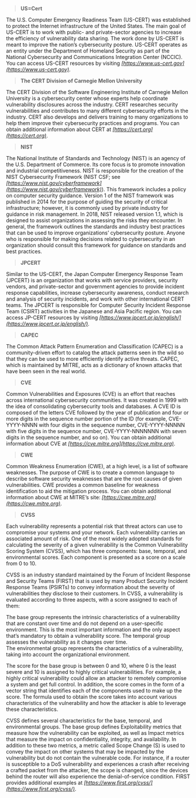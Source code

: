 > **US=Cert**

The U.S. Computer Emergency Readiness Team (US-CERT) was established to protect the Internet infrastructure of the United States. The main goal of US-CERT is to work with public- and private-sector agencies to increase the efficiency of vulnerability data sharing. The work done by US-CERT is meant to improve the nation’s cybersecurity posture. US-CERT operates as an entity under the Department of Homeland Security as part of the National Cybersecurity and Communications Integration Center (NCCIC). You can access US-CERT resources by visiting _[https://www.us-cert.gov](https://www.us-cert.gov)_.

> **The CERT Division of Carnegie Mellon University**

The CERT Division of the Software Engineering Institute of Carnegie Mellon University is a cybersecurity center whose experts help coordinate vulnerability disclosures across the industry. CERT researches security vulnerabilities and contributes to many different cybersecurity efforts in the industry. CERT also develops and delivers training to many organizations to help them improve their cybersecurity practices and programs. You can obtain additional information about CERT at _[https://cert.org](https://cert.org)_.

> **NIST**

The National Institute of Standards and Technology (NIST) is an agency of the U.S. Department of Commerce. Its core focus is to promote innovation and industrial competitiveness. NIST is responsible for the creation of the NIST Cybersecurity Framework (NIST CSF; see _[https://www.nist.gov/cyberframework](https://www.nist.gov/cyberframework)_). This framework includes a policy on computer security guidance. Version 1 of the NIST framework was published in 2014 for the purpose of guiding the security of critical infrastructure; however, it is commonly used by private industry for guidance in risk management. In 2018, NIST released version 1.1, which is designed to assist organizations in assessing the risks they encounter. In general, the framework outlines the standards and industry best practices that can be used to improve organizations’ cybersecurity posture. Anyone who is responsible for making decisions related to cybersecurity in an organization should consult this framework for guidance on standards and best practices.

> **JPCERT**

Similar to the US-CERT, the Japan Computer Emergency Response Team (JPCERT) is an organization that works with service providers, security vendors, and private-sector and government agencies to provide incident response capabilities, increase cybersecurity awareness, conduct research and analysis of security incidents, and work with other international CERT teams. The JPCERT is responsible for Computer Security Incident Response Team (CSIRT) activities in the Japanese and Asia Pacific region. You can access JP-CERT resources by visiting _[https://www.jpcert.or.jp/english/](https://www.jpcert.or.jp/english/)_.

> **CAPEC**

The Common Attack Pattern Enumeration and Classification (CAPEC) is a community-driven effort to catalog the attack patterns seen in the wild so that they can be used to more efficiently identify active threats. CAPEC, which is maintained by MITRE, acts as a dictionary of known attacks that have been seen in the real world.

> **CVE**

Common Vulnerabilities and Exposures (CVE) is an effort that reaches across international cybersecurity communities. It was created in 1999 with the idea of consolidating cybersecurity tools and databases. A CVE ID is composed of the letters CVE followed by the year of publication and four or more digits in the sequence number portion of the ID (for example, CVE-YYYY-NNNN with four digits in the sequence number, CVE-YYYY-NNNNN with five digits in the sequence number, CVE-YYYY-NNNNNNN with seven digits in the sequence number, and so on). You can obtain additional information about CVE at _[https://cve.mitre.org](https://cve.mitre.org)_.

> **CWE**

Common Weakness Enumeration (CWE), at a high level, is a list of software weaknesses. The purpose of CWE is to create a common language to describe software security weaknesses that are the root causes of given vulnerabilities. CWE provides a common baseline for weakness identification to aid the mitigation process. You can obtain additional information about CWE at MITRE’s site: _[https://cwe.mitre.org](https://cwe.mitre.org)_.

> **CVSS**

Each vulnerability represents a potential risk that threat actors can use to compromise your systems and your network. Each vulnerability carries an associated amount of risk. One of the most widely adopted standards for calculating the severity of a given vulnerability is the Common Vulnerability Scoring System (CVSS), which has three components: base, temporal, and environmental scores. Each component is presented as a score on a scale from 0 to 10.

CVSS is an industry standard maintained by the Forum of Incident Response and Security Teams (FIRST) that is used by many Product Security Incident Response Teams (PSIRTs) to convey information about the severity of vulnerabilities they disclose to their customers. In CVSS, a vulnerability is evaluated according to three aspects, with a score assigned to each of them:

The base group represents the intrinsic characteristics of a vulnerability that are constant over time and do not depend on a user-specific environment. This is the most important information and the only aspect that’s mandatory to obtain a vulnerability score. The temporal group assesses the vulnerability as it changes over time.  
The environmental group represents the characteristics of a vulnerability, taking into account the organizational environment.

The score for the base group is between 0 and 10, where 0 is the least severe and 10 is assigned to highly critical vulnerabilities. For example, a highly critical vulnerability could allow an attacker to remotely compromise a system and get full control. In addition, the score comes in the form of a vector string that identifies each of the components used to make up the score. The formula used to obtain the score takes into account various characteristics of the vulnerability and how the attacker is able to leverage these characteristics.

CVSS defines several characteristics for the base, temporal, and environmental groups. The base group defines Exploitability metrics that measure how the vulnerability can be exploited, as well as Impact metrics that measure the impact on confidentiality, integrity, and availability. In addition to these two metrics, a metric called Scope Change (S) is used to convey the impact on other systems that may be impacted by the vulnerability but do not contain the vulnerable code. For instance, if a router is susceptible to a DoS vulnerability and experiences a crash after receiving a crafted packet from the attacker, the scope is changed, since the devices behind the router will also experience the denial-of-service condition. FIRST provides additional examples at _[https://www.first.org/cvss/](https://www.first.org/cvss/)_.

